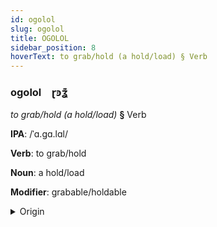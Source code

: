 ```yaml
---
id: ogolol
slug: ogolol
title: OGOLOL
sidebar_position: 8
hoverText: to grab/hold (a hold/load) § Verb
---
```


### ogolol&emsp;<span kind="abugida">ɽꜿʓ͊</span>

*to grab/hold (a hold/load)* **§** Verb

**IPA**: /ˈɑ.gɑ.lɑl/

**Verb**: to grab/hold

**Noun**: a hold/load

**Modifier**: grabable/holdable

<details>
    <summary>Origin</summary>
    Spanish agarrar [a.ɣ̞aˈraɾ]<br/>
    <em>Romance Language Family</em>
</details>